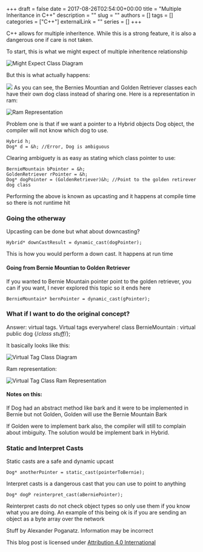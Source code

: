 +++ 
draft = false
date = 2017-08-26T02:54:00+00:00
title = "Multiple Inheritance in C++"
description = ""
slug = ""
authors = []
tags = []
categories = ["C++"]
externalLink = ""
series = []
+++

C++ allows for multiple inheritence. While this is a strong feature, it is also a dangerous one if care is not taken.

To start, this is what we might expect of multiple inheritence relationship

![Might Expect Class Diagram](/images/Pre2023/ClassDiagram.png)

But this is what actually happens:

![](/images/Pre2023/ClassDiagramActual.png)
As you can see, the Bernies Mountian and Golden Retriever classes each have their own dog class instead of sharing one. Here is a representation in ram:

![Ram Representation](/images/Pre2023/ram1.png)

Problem one is that if we want a pointer to a Hybrid objects Dog object, the compiler will not know which dog to use.

```
Hybrid h;
Dog* d = &h; //Error, Dog is ambiguous
```

Clearing ambiguety is as easy as stating which class pointer to use:

```
BernieMountain bPointer = &h;
GoldenRetriever rPointer = &h;
Dog* dogPointer = (GoldenRetriever)&h; //Point to the golden retirever dog class
```

Performing the above is known as upcasting and it happens at compile time so there is not runtime hit

### Going the otherway

Upcasting can be done but what about downcasting?

```
Hybrid* downCastResult = dynamic_cast(dogPointer);
```

This is how you would perform a down cast. It happens at run time

#### Going from Bernie Mountian to Golden Retriever

If you wanted to Bernie Mountain pointer point to the golden retriever, you can if you want, I never explored this topic so it ends here

```
BernieMountain* bernPointer = dynamic_cast(gPointer);
```

### What if I want to do the original concept?

Answer: virtual tags. Virtual tags everywhere!
class BernieMountain : virtual public dog {/*class stuff*/};

It basically looks like this:

![Virtual Tag Class Diagram](/images/Pre2023/ClassDiagram3.png)

Ram representation:

![Virtual Tag Class Ram Representation](/images/Pre2023/ram2.png)

#### Notes on this:

If Dog had an abstract method like bark and it were to be implemented in Bernie but not Golden, Golden will use the Bernie Mountain Bark

If Golden were to implement bark also, the compiler will still to complain about imbiguity. The solution would be implement bark in Hybrid.

### Static and Interpret Casts

Static casts are a safe and dynamic upcast

```
Dog* anotherPointer = static_cast(pointerToBernie);
```

Interpret casts is a dangerous cast that you can use to point to anything

```
Dog* dogP reinterpret_cast(aBerniePointer);
```

Reinterpret casts do not check object types so only use them if you know what you are doing. An example of this being ok is if you are sending an object as a byte array over the network

Stuff by Alexander Poganatz. Information may be incorrect

This blog post is licensed under [Attribution 4.0 International](https://creativecommons.org/licenses/by/4.0/?ref=chooser-v1)
